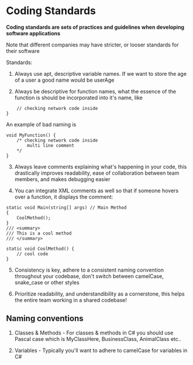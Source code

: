 # Coding Standards 

**Coding standards are sets of practices and guidelines when developing software applications**

Note that different companies may have stricter, or looser 
standards for their software 

Standards:

1. Always use apt, descriptive variable names. If we want to store the age of a user a good name would be userAge

2. Always be descriptive for function names, what the essence of the function is should be incorporated into it's name, like
``` void CheckInternetConnection() {
    // checking network code inside 
}
```
An example of bad naming is 
```
void MyFunction() {
    /* checking network code inside 
        multi line comment
    */
}
```
3. Always leave comments explaining what's happening in your code, this drastically improves readability, ease of collaboration between team members, and makes debugging easier 

4. You can integrate XML comments as well so that if someone hovers over a function, it displays the comment:

```
static void Main(string[] args) // Main Method
{
    CoolMethod();
}
/// <summary>
/// This is a cool method
/// </summary>

static void CoolMethod() {
    // cool code 
}
```

5. Consistency is key, adhere to a consistent naming convention throughout your codebase, don't switch between camelCase, snake_case or other styles 

6. Prioritize readability, and understandibility as a cornerstone, this helps the entire team working in a shared codebase!

## Naming conventions

1. Classes & Methods - For classes & methods in C# you should use Pascal case which is MyClassHere, BusinessClass, AnimalClass etc.. 

2. Variables - Typically you'll want to adhere to camelCase for variables in C#